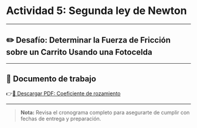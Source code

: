 # Actividad 5: Segunda ley de Newton

---

## ✏️ Desafío: Determinar la Fuerza de Fricción sobre un Carrito Usando una Fotocelda

---

## 📄 Documento de trabajo

👉[📎 Descargar PDF: Coeficiente de rozamiento](../FIME/FrictionKineticCoefficient.pdf)

---

> **Nota:** Revisa el cronograma completo para asegurarte de cumplir con fechas de entrega y preparación.
